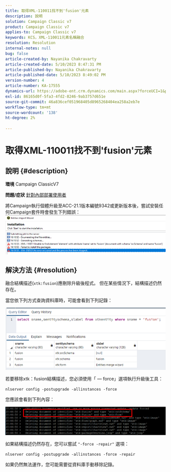 ```yaml
---
title: 取得XML-110011找不到'fusion'元素
description: 說明
solution: Campaign Classic v7
product: Campaign Classic v7
applies-to: Campaign Classic v7
keywords: KCS，XML-110011元素名稱融合
resolution: Resolution
internal-notes: null
bug: false
article-created-by: Nayanika Chakravarty
article-created-date: 5/10/2023 8:47:31 PM
article-published-by: Nayanika Chakravarty
article-published-date: 5/10/2023 8:49:02 PM
version-number: 4
article-number: KA-17555
dynamics-url: https://adobe-ent.crm.dynamics.com/main.aspx?forceUCI=1&pagetype=entityrecord&etn=knowledgearticle&id=bfce3ce1-73ef-ed11-8849-6045bd006239
exl-id: 86165d0f-5fa3-4fd2-8246-9ab3757d651e
source-git-commit: 46a836cef051968405d8965268404ea258a2eb7e
workflow-type: tm+mt
source-wordcount: '138'
ht-degree: 2%

---
```


# 取得XML-110011找不到&#39;fusion&#39;元素

## 說明 {#description}

<b>環境</b>
Campaign ClassicV7


<b>問題/症狀</b>
<u>針對內部部署使用者</u>

將Campaign執行個體升級至ACC-21.1版本編號9342或更新版本後，嘗試安裝任何Campaign套件時會發生下列錯誤：
<br>![](assets/___c0ce3ce1-73ef-ed11-8849-6045bd006239___.png)

## 解決方法 {#resolution}


融合結構描述(`xtk:fusion`)應刪除升級後程式。 但在某些情況下，結構描述仍然存在。

當您依下列方式查詢資料庫時，可能會看到下列記錄：

![](assets/5cf5ba8b-f838-ec11-b6e6-000d3a348885.png)

若要移除xtk：fusion結構描述，您必須使用「 — force」選項執行升級後工具：

`nlserver config -postupgrade -allinstances -force`

您應該會看到下列內容：

![](assets/406e7298-f938-ec11-b6e6-000d3a348885.png)

如果結構描述仍然存在，您可以嘗試 `"-force -repair"` 選項：

`nlserver config -postupgrade -allinstances -force -repair`

如果仍然無法運作，您可能需要從資料庫手動移除記錄。
